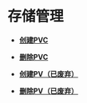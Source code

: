 # 存储管理<a name="topic_300000001"></a>

 

-   **[创建PVC](创建PVC.md)**  

-   **[删除PVC](删除PVC.md)**  

-   **[创建PV（已废弃）](创建PV（已废弃）.md)**  

-   **[删除PV（已废弃）](删除PV（已废弃）.md)**  


